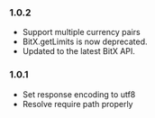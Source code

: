 ### 1.0.2

* Support multiple currency pairs
* BitX.getLimits is now deprecated.
* Updated to the latest BitX API.

### 1.0.1

* Set response encoding to utf8
* Resolve require path properly
